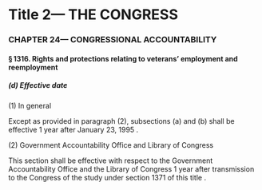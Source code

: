 
# Title 2— THE CONGRESS
### CHAPTER 24— CONGRESSIONAL ACCOUNTABILITY
#### § 1316. Rights and protections relating to veterans’ employment and reemployment
##### (d) Effective date

(1) In general

Except as provided in paragraph (2), subsections (a) and (b) shall be effective 1 year after January 23, 1995 .

(2) Government Accountability Office and Library of Congress

This section shall be effective with respect to the Government Accountability Office and the Library of Congress 1 year after transmission to the Congress of the study under section 1371 of this title .
